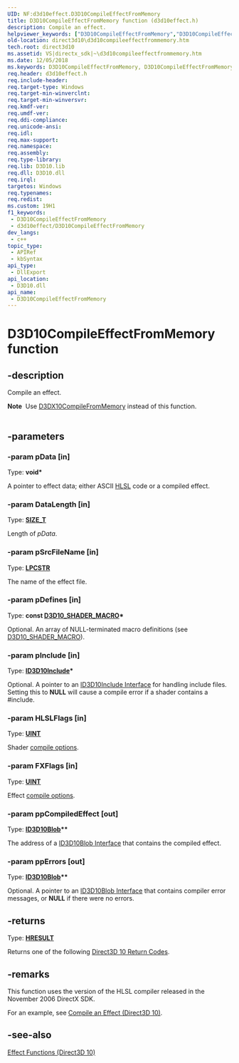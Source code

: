 ```yaml
---
UID: NF:d3d10effect.D3D10CompileEffectFromMemory
title: D3D10CompileEffectFromMemory function (d3d10effect.h)
description: Compile an effect.
helpviewer_keywords: ["D3D10CompileEffectFromMemory","D3D10CompileEffectFromMemory function [Direct3D 10]","a15fb616-366d-0a19-dbf6-a1e603c6c9db","d3d10effect/D3D10CompileEffectFromMemory","direct3d10.d3d10compileeffectfrommemory"]
old-location: direct3d10\d3d10compileeffectfrommemory.htm
tech.root: direct3d10
ms.assetid: VS|directx_sdk|~\d3d10compileeffectfrommemory.htm
ms.date: 12/05/2018
ms.keywords: D3D10CompileEffectFromMemory, D3D10CompileEffectFromMemory function [Direct3D 10], a15fb616-366d-0a19-dbf6-a1e603c6c9db, d3d10effect/D3D10CompileEffectFromMemory, direct3d10.d3d10compileeffectfrommemory
req.header: d3d10effect.h
req.include-header: 
req.target-type: Windows
req.target-min-winverclnt: 
req.target-min-winversvr: 
req.kmdf-ver: 
req.umdf-ver: 
req.ddi-compliance: 
req.unicode-ansi: 
req.idl: 
req.max-support: 
req.namespace: 
req.assembly: 
req.type-library: 
req.lib: D3D10.lib
req.dll: D3D10.dll
req.irql: 
targetos: Windows
req.typenames: 
req.redist: 
ms.custom: 19H1
f1_keywords:
 - D3D10CompileEffectFromMemory
 - d3d10effect/D3D10CompileEffectFromMemory
dev_langs:
 - c++
topic_type:
 - APIRef
 - kbSyntax
api_type:
 - DllExport
api_location:
 - D3D10.dll
api_name:
 - D3D10CompileEffectFromMemory
---
```


# D3D10CompileEffectFromMemory function


## -description

Compile an effect.

<div class="alert"><b>Note</b>  Use <a href="/windows/desktop/direct3d10/d3dx10compilefrommemory">D3DX10CompileFromMemory</a> instead of this function.</div><div> </div>

## -parameters

### -param pData [in]

Type: <b>void*</b>

A pointer to effect data; either ASCII <a href="/windows/desktop/direct3dhlsl/dx-graphics-hlsl-reference">HLSL</a> code or a compiled effect.

### -param DataLength [in]

Type: <b><a href="/windows/desktop/WinProg/windows-data-types">SIZE_T</a></b>

Length of <i>pData</i>.

### -param pSrcFileName [in]

Type: <b><a href="/windows/desktop/WinProg/windows-data-types">LPCSTR</a></b>

The name of the effect file.

### -param pDefines [in]

Type: <b>const <a href="/windows/desktop/api/d3dcommon/ns-d3dcommon-d3d_shader_macro">D3D10_SHADER_MACRO</a>*</b>

Optional. An array of NULL-terminated macro definitions (see <a href="/windows/desktop/api/d3dcommon/ns-d3dcommon-d3d_shader_macro">D3D10_SHADER_MACRO</a>).

### -param pInclude [in]

Type: <b><a href="/previous-versions/windows/desktop/legacy/bb173775(v=vs.85)">ID3D10Include</a>*</b>

Optional. A pointer to an <a href="/previous-versions/windows/desktop/legacy/bb173775(v=vs.85)">ID3D10Include Interface</a> for handling include files. Setting this to <b>NULL</b> will cause a compile error if a shader contains a #include.

### -param HLSLFlags [in]

Type: <b><a href="/windows/desktop/WinProg/windows-data-types">UINT</a></b>

Shader <a href="/windows/desktop/direct3d10/d3d10-shader">compile options</a>.

### -param FXFlags [in]

Type: <b><a href="/windows/desktop/WinProg/windows-data-types">UINT</a></b>

Effect <a href="/windows/desktop/direct3d10/d3d10-graphics-reference-effect-constants">compile options</a>.

### -param ppCompiledEffect [out]

Type: <b><a href="/windows/desktop/api/d3dcommon/nn-d3dcommon-id3d10blob">ID3D10Blob</a>**</b>

The address of a <a href="/windows/desktop/api/d3dcommon/nn-d3dcommon-id3d10blob">ID3D10Blob Interface</a> that contains the compiled effect.

### -param ppErrors [out]

Type: <b><a href="/windows/desktop/api/d3dcommon/nn-d3dcommon-id3d10blob">ID3D10Blob</a>**</b>

Optional. A pointer to an <a href="/windows/desktop/api/d3dcommon/nn-d3dcommon-id3d10blob">ID3D10Blob Interface</a> that contains compiler error messages, or <b>NULL</b> if there were no errors.

## -returns

Type: <b><a href="/windows/win32/com/structure-of-com-error-codes">HRESULT</a></b>

Returns one of the following <a href="/windows/desktop/direct3d10/d3d10-graphics-reference-returnvalues">Direct3D 10 Return Codes</a>.

## -remarks

This function uses the version of the HLSL compiler released in the November 2006 DirectX SDK.

For an example, see <a href="/windows/desktop/direct3d10/d3d10-graphics-programming-guide-effects-compile">Compile an Effect (Direct3D 10)</a>.

## -see-also

<a href="/windows/desktop/direct3d10/d3d10-graphics-reference-effect-functions">Effect Functions (Direct3D 10)</a>